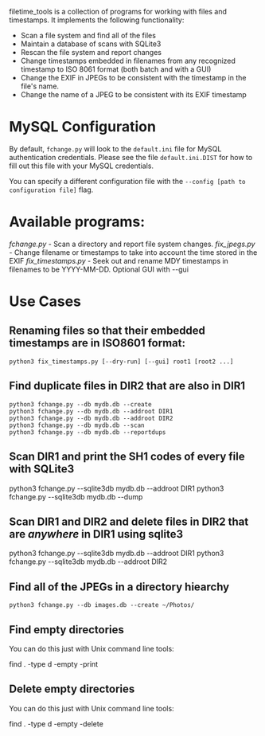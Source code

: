 filetime_tools is a collection of programs for working with files and timestamps. It implements the following functionality:

* Scan a file system and find all of the files
* Maintain a database of scans with SQLite3
* Rescan the file system and report changes
* Change timestamps embedded in filenames from any recognized timestamp to ISO 8061 format (both batch and with a GUI)
* Change the EXIF in JPEGs to be consistent with the timestamp in the file's name.
* Change the name of a JPEG to be consistent with its EXIF timestamp

# MySQL Configuration
By default, `fchange.py` will look to the `default.ini` file for MySQL authentication credentials. Please see the file `default.ini.DIST` for how to fill out this file with your MySQL credentials.

You can specify a different configuration file with the `--config [path to configuration file]` flag.

# Available programs:

_fchange.py_ - Scan a directory and report file system changes.
_fix_jpegs.py_ - Change filename or timestamps to take into account the time stored in the EXIF
_fix_timestamps.py_ - Seek out and rename MDY timestamps in filenames to be YYYY-MM-DD. Optional GUI with --gui

# Use Cases

## Renaming files so that their embedded timestamps are in ISO8601 format:

    python3 fix_timestamps.py [--dry-run] [--gui] root1 [root2 ...]

## Find duplicate files in DIR2 that are also in DIR1


    python3 fchange.py --db mydb.db --create 
    python3 fchange.py --db mydb.db --addroot DIR1
    python3 fchange.py --db mydb.db --addroot DIR2
    python3 fchange.py --db mydb.db --scan
    python3 fchange.py --db mydb.db --reportdups

## Scan DIR1 and print the SH1 codes of every file with SQLite3
   python3 fchange.py --sqlite3db mydb.db --addroot DIR1
   python3 fchange.py --sqlite3db mydb.db --dump

## Scan DIR1 and DIR2 and delete files in DIR2 that are *anywhere* in DIR1 using sqlite3
   python3 fchange.py --sqlite3db mydb.db --addroot DIR1
   python3 fchange.py --sqlite3db mydb.db --addroot DIR2


## Find all of the JPEGs in a directory hiearchy

    python3 fchange.py --db images.db --create ~/Photos/         

## Find empty directories
You can do this just with Unix command line tools:

   find . -type d -empty -print

## Delete empty directories
You can do this just with Unix command line tools:

   find . -type d -empty -delete
